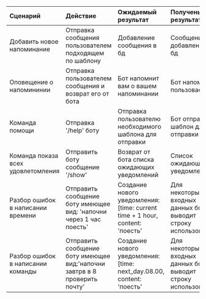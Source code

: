 |Сценарий|Действие|Ожидаемый результат|Полученый результат|Прохождение теста|
|:---|:---|:---|:---|:---|
|Добавить новое напоминание|Отправка сообщения пользователем подходящем по шаблону|Добавление сообщения в бд|Сообщение добавлено в бд|+ |
|Оповещение о напомининии|Отправка пользователем сообщения и возврат его от бота|Бот напомнит вам о вашем напоминании|Бот напомнил пользоваелю| +|
|Команда помощи|Отправка '/help' боту|Отправка пользователю необходимого шаблона для отправки|Бот отправил шаблон для отправки|  +|
|Команда показа всех удовлетомления|Отправить боту сообщение '/show'|Возврат от бота списка ожидающих уведомлений|Список ожидающих уведомлений| +  |
|Разбор ошибок в написании времени|Отправить сообщение боту имеющее вид: 'напочни через 1 час поесть'|Создание нового уведомления: [time: current time + 1 hour, content: 'поесть'|Для некоторых входных данных бот выводит строку использования| -|
|Разбор ошибок в написании команды|Отправить сообщение боту имеющее вид:'напочни завтрв в 8 проверить почту'|Создание нового уведомления: [time: next_day.08.00, content: 'поесть'|Для некоторых входных данных бот выводит строку использования| -|

